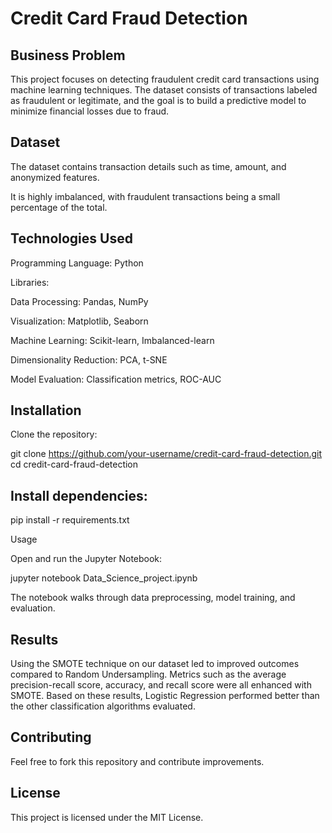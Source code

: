 # Credit Card Fraud Detection

## Business Problem

This project focuses on detecting fraudulent credit card transactions using machine learning techniques. The dataset consists of transactions labeled as fraudulent or legitimate, and the goal is to build a predictive model to minimize financial losses due to fraud.

## Dataset

The dataset contains transaction details such as time, amount, and anonymized features.

It is highly imbalanced, with fraudulent transactions being a small percentage of the total.

## Technologies Used

Programming Language: Python

Libraries:

Data Processing: Pandas, NumPy

Visualization: Matplotlib, Seaborn

Machine Learning: Scikit-learn, Imbalanced-learn

Dimensionality Reduction: PCA, t-SNE

Model Evaluation: Classification metrics, ROC-AUC

## Installation

Clone the repository:

git clone https://github.com/your-username/credit-card-fraud-detection.git
cd credit-card-fraud-detection

## Install dependencies:

pip install -r requirements.txt

Usage

Open and run the Jupyter Notebook:

jupyter notebook Data_Science_project.ipynb

The notebook walks through data preprocessing, model training, and evaluation.

## Results

Using the SMOTE technique on our dataset led to improved outcomes compared to Random Undersampling. Metrics such as the average precision-recall score, accuracy, and recall score were all enhanced with SMOTE. Based on these results, Logistic Regression performed better than the other classification algorithms evaluated.

## Contributing

Feel free to fork this repository and contribute improvements.

## License

This project is licensed under the MIT License.
